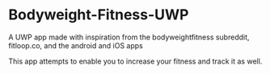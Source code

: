 # Bodyweight-Fitness-UWP
A UWP app made with inspiration from the bodyweightfitness subreddit, fitloop.co, and the android and iOS apps

This app attempts to enable you to increase your fitness and track it as well.
